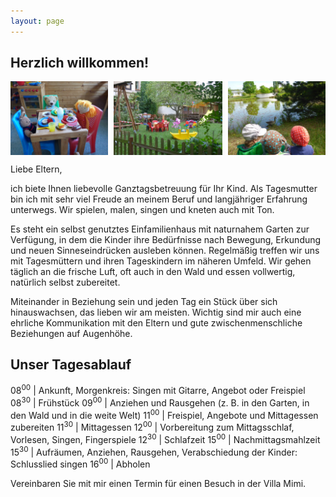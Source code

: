 ```yaml
---
layout: page
---
```


## Herzlich willkommen!

<div style="display: flex; justify-content: space-between; margin-bottom: 1em">
  <img style="width:31%" src="images/Mama-Papa-Kind.jpg">
  <img style="width:34.6%" src="images/Garten.jpg">
  <img style="width:31%" src="images/Unterwegs.jpg">
</div>

Liebe Eltern,

ich biete Ihnen liebevolle Ganztagsbetreuung für Ihr Kind. Als Tagesmutter bin ich mit sehr viel Freude an meinem Beruf und langjähriger Erfahrung unterwegs. Wir spielen, malen, singen und kneten auch mit Ton.

Es steht ein selbst genutztes Einfamilienhaus mit naturnahem Garten zur Verfügung, in dem die Kinder ihre Bedürfnisse nach Bewegung, Erkundung und neuen Sinneseindrücken ausleben können. Regelmäßig treffen wir uns mit Tagesmüttern und ihren Tageskindern im näheren Umfeld. Wir gehen täglich an die frische Luft, oft auch in den Wald und essen vollwertig, natürlich selbst zubereitet. 

Miteinander in Beziehung sein und jeden Tag ein Stück über sich hinauswachsen, das lieben wir am meisten. Wichtig sind mir auch eine ehrliche Kommunikation mit den Eltern und gute zwischenmenschliche Beziehungen auf Augenhöhe. 

## Unser Tagesablauf

08<sup>00</sup> | Ankunft, Morgenkreis: Singen mit Gitarre, Angebot oder Freispiel 
08<sup>30</sup> | Frühstück 
09<sup>00</sup> | Anziehen und Rausgehen (z. B. in den Garten, in den Wald und in die weite Welt)
11<sup>00</sup> | Freispiel, Angebote und Mittagessen zubereiten 
11<sup>30</sup> | Mittagessen 
12<sup>00</sup> | Vorbereitung zum Mittagsschlaf, Vorlesen, Singen, Fingerspiele 
12<sup>30</sup> | Schlafzeit 
15<sup>00</sup> | Nachmittagsmahlzeit 
15<sup>30</sup> | Aufräumen, Anziehen, Rausgehen, Verabschiedung der Kinder: Schlusslied singen
16<sup>00</sup> | Abholen

Vereinbaren Sie mit mir einen Termin für einen Besuch in der Villa Mimi.
